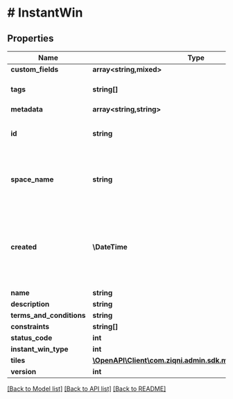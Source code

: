 # # InstantWin

## Properties

Name | Type | Description | Notes
------------ | ------------- | ------------- | -------------
**custom_fields** | **array<string,mixed>** |  | [optional]
**tags** | **string[]** | A list of id&#39;s used to tag models | [optional]
**metadata** | **array<string,string>** |  | [optional]
**id** | **string** | A unique system generated identifier |
**space_name** | **string** | This is the space name which is linked to the account |
**created** | **\DateTime** | ISO8601 timestamp for when a Model was created. All records are stored in UTC time zone |
**name** | **string** |  | [optional]
**description** | **string** |  | [optional]
**terms_and_conditions** | **string** |  | [optional]
**constraints** | **string[]** |  | [optional]
**status_code** | **int** | integer | [optional]
**instant_win_type** | **int** | integer |
**tiles** | [**\OpenAPI\Client\com.ziqni.admin.sdk.model\InstantWinTile[]**](InstantWinTile.md) |  |
**version** | **int** |  | [optional]

[[Back to Model list]](../../README.md#models) [[Back to API list]](../../README.md#endpoints) [[Back to README]](../../README.md)
